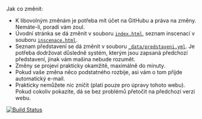 Jak co změnit:

* K libovolným změnám je potřeba mít účet na GitHubu a práva na změny. Nemáte-li, poradí vám zoul.
* Úvodní stránka se dá změnit v souboru [`index.html`](index.html), seznam inscenací v souboru [`inscenace.html`](inscenace.html).
* Seznam představení se dá změnit v souboru [`_data/predstaveni.yml`](_data/predstaveni.yml). Je potřeba dodržovat důsledně systém, kterým jsou zapsaná předchozí představení, jinak vám mašina nebude rozumět.
* Změny se projeví prakticky okamžitě, maximálně do minuty.
* Pokud vaše změna něco podstatného rozbije, asi vám o tom přijde automatický e-mail.
* Prakticky nemůžete nic zničit (platí pouze pro úpravy tohoto webu). Pokud cokoliv pokazíte, dá se bez problémů přetočit na předchozí verzi webu.

[![Build Status](https://travis-ci.org/zoul/Naboso.svg?branch=gh-pages)](https://travis-ci.org/zoul/Naboso)
